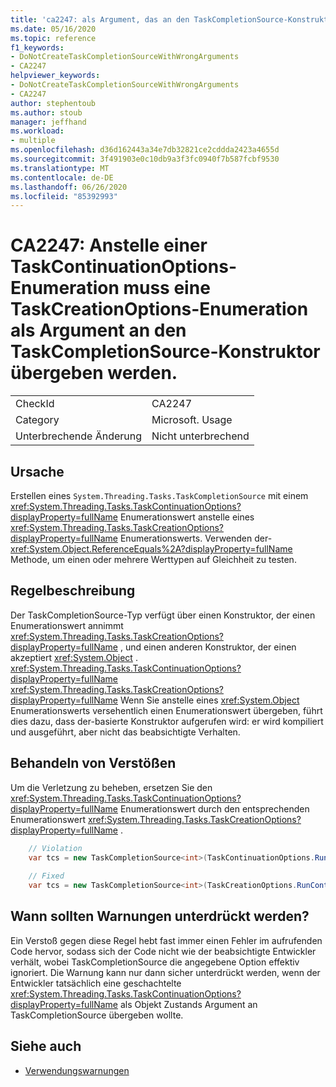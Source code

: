 ```yaml
---
title: 'ca2247: als Argument, das an den TaskCompletionSource-Konstruktor übergeben wurde, sollte die taskupationoptions-Enumeration anstelle der TaskContinuationOptions-Enumeration'
ms.date: 05/16/2020
ms.topic: reference
f1_keywords:
- DoNotCreateTaskCompletionSourceWithWrongArguments
- CA2247
helpviewer_keywords:
- DoNotCreateTaskCompletionSourceWithWrongArguments
- CA2247
author: stephentoub
ms.author: stoub
manager: jeffhand
ms.workload:
- multiple
ms.openlocfilehash: d36d162443a34e7db32821ce2cddda2423a4655d
ms.sourcegitcommit: 3f491903e0c10db9a3f3fc0940f7b587fcbf9530
ms.translationtype: MT
ms.contentlocale: de-DE
ms.lasthandoff: 06/26/2020
ms.locfileid: "85392993"
---
```

# <a name="ca2247-argument-passed-to-taskcompletionsource-constructor-should-be-taskcreationoptions-enum-instead-of-taskcontinuationoptions-enum"></a>CA2247: Anstelle einer TaskContinuationOptions-Enumeration muss eine TaskCreationOptions-Enumeration als Argument an den TaskCompletionSource-Konstruktor übergeben werden.

|||
|-|-|
|CheckId|CA2247|
|Category|Microsoft. Usage|
|Unterbrechende Änderung|Nicht unterbrechend|

## <a name="cause"></a>Ursache

Erstellen eines `System.Threading.Tasks.TaskCompletionSource` mit einem <xref:System.Threading.Tasks.TaskContinuationOptions?displayProperty=fullName> Enumerationswert anstelle eines <xref:System.Threading.Tasks.TaskCreationOptions?displayProperty=fullName> Enumerationswerts.
Verwenden der- <xref:System.Object.ReferenceEquals%2A?displayProperty=fullName> Methode, um einen oder mehrere Werttypen auf Gleichheit zu testen.

## <a name="rule-description"></a>Regelbeschreibung

Der TaskCompletionSource-Typ verfügt über einen Konstruktor, der einen Enumerationswert annimmt <xref:System.Threading.Tasks.TaskCreationOptions?displayProperty=fullName> , und einen anderen Konstruktor, der einen akzeptiert <xref:System.Object> .  <xref:System.Threading.Tasks.TaskContinuationOptions?displayProperty=fullName> <xref:System.Threading.Tasks.TaskCreationOptions?displayProperty=fullName> Wenn Sie anstelle eines <xref:System.Object> Enumerationswerts versehentlich einen Enumerationswert übergeben, führt dies dazu, dass der-basierte Konstruktor aufgerufen wird: er wird kompiliert und ausgeführt, aber nicht das beabsichtigte Verhalten.

## <a name="how-to-fix-violations"></a>Behandeln von Verstößen

Um die Verletzung zu beheben, ersetzen Sie den <xref:System.Threading.Tasks.TaskContinuationOptions?displayProperty=fullName> Enumerationswert durch den entsprechenden Enumerationswert <xref:System.Threading.Tasks.TaskCreationOptions?displayProperty=fullName> .

```csharp
    // Violation
    var tcs = new TaskCompletionSource<int>(TaskContinuationOptions.RunContinuationsAsynchronously);
    
    // Fixed
    var tcs = new TaskCompletionSource<int>(TaskCreationOptions.RunContinuationsAsynchronously);
```

## <a name="when-to-suppress-warnings"></a>Wann sollten Warnungen unterdrückt werden?

Ein Verstoß gegen diese Regel hebt fast immer einen Fehler im aufrufenden Code hervor, sodass sich der Code nicht wie der beabsichtigte Entwickler verhält, wobei TaskCompletionSource die angegebene Option effektiv ignoriert.  Die Warnung kann nur dann sicher unterdrückt werden, wenn der Entwickler tatsächlich eine geschachtelte <xref:System.Threading.Tasks.TaskContinuationOptions?displayProperty=fullName> als Objekt Zustands Argument an TaskCompletionSource übergeben wollte.


## <a name="see-also"></a>Siehe auch

- [Verwendungswarnungen](../code-quality/usage-warnings.md)
